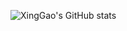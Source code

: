 ![XingGao's GitHub stats](https://github-readme-stats.vercel.app/api?username=XingGao&count_private=true)
